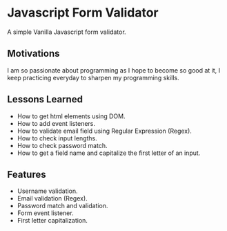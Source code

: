 # Javascript Form Validator
A simple Vanilla Javascript form validator.

## Motivations
I am so passionate about programming as I hope to become so good at it, I keep practicing everyday to sharpen my programming skills.

## Lessons Learned

- How to get html elements using DOM.
- How to add event listeners.
- How to validate email field using Regular Expression (Regex).
- How to check input lengths.
- How to check password match.
- How to get a field name and capitalize the first letter of an input.

## Features

- Username validation.
- Email validation (Regex).
- Password match and validation.
- Form event listener.
- First letter capitalization.
